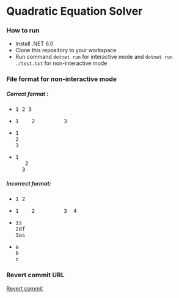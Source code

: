 # Quadratic Equation Solver

### How to run
- Install .NET 6.0
- Clone this repository to your workspace 
- Run command ```dotnet run``` for interactive mode and ``` dotnet run ./test.txt ``` for non-interactive mode 


### File format for non-interactive mode
##### Correct  format :
- <pre>1 2 3</pre>
- <pre>1    2         3</pre>
- <pre>1<br>2<br>3</pre>
- <pre>1<br>   2   <br>  3</pre>

##### Incorrect format:
- <pre>1 2</pre>
- <pre>1    2         3  4</pre>
- <pre>1s<br>2df<br>3as</pre>
- <pre>a<br>b<br>c</pre>
### Revert commit URL
[Revert commit](https://github.com/kziya/MTPRZ-LAB-1/commit/04bb64167aadc7b325d5e3385ce782ac563f5f8b)